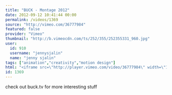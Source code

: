 ```yaml
---
title: "BUCK - Montage 2012"
date: 2012-09-12 10:41:44 00:00
permalink: /videos/1369
source: "http://vimeo.com/36777984"
featured: false
provider: "Vimeo"
thumbnail: "http://b.vimeocdn.com/ts/252/355/252355331_960.jpg"
user:
  id: 910
  username: "jennysjalin"
  name: "jenny sjalin"
tags: ["animation","creativity","motion design"]
html: "<iframe src=\"http://player.vimeo.com/video/36777984\" width=\"1280\" height=\"720\" frameborder=\"0\" webkitAllowFullScreen mozallowfullscreen allowFullScreen></iframe>"
id: 1369
---
```


check out buck.tv for more interesting stuff